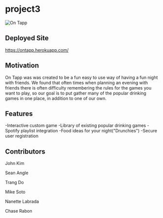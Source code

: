 # project3

<img src="client\src\images\OnTapLogoUpdated.png" alt="On Tapp">

## Deployed Site
https://ontapp.herokuapp.com/

## Motivation
On Tapp was was created to be a fun easy to use way of having a fun night with friends. We found that often times when planning an evening with friends there is often difficulty remembering the rules for the games you want to play, so our goal is to put gather many of the popular drinking games in one place, in addition to one of our own.

## Features
-Interactive custom game
-Library of existing popular drinking games
-Spotify playlist integration
-Food ideas for your night("Drunchies")
-Secure user registration


## Contributors
John Kim

Sean Angle

Trang Do

Mike Soto

Nanette Labrada

Chase Rabon
